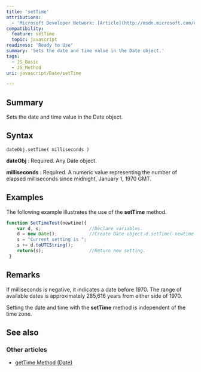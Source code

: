 ```yaml
---
title: 'setTime'
attributions:
  - 'Microsoft Developer Network: [Article](http://msdn.microsoft.com/en-us/library/ie/767045xx(v=vs.94).aspx)'
compatibility:
  feature: setTime
  topic: javascript
readiness: 'Ready to Use'
summary: 'Sets the date and time value in the Date object.'
tags:
  - JS_Basic
  - JS_Method
uri: javascript/Date/setTime

---
```

## Summary

Sets the date and time value in the Date object.

## Syntax

    dateObj.setTime( milliseconds )

**dateObj**
:   Required. Any Date object.

**milliseconds**
:   Required. A numeric value representing the number of elapsed milliseconds since midnight, January 1, 1970 GMT.

## Examples

The following example illustrates the use of the **setTime** method.

``` js
function SetTimeTest(newtime){
    var d, s;                  //Declare variables.
    d = new Date();            //Create Date object.d.setTime( newtime ) ;        //Set time.
    s = "Current setting is ";
    s += d.toUTCString();
    return(s);                 //Return new setting.
 }
```

## Remarks

If milliseconds is negative, it indicates a date before 1970. The range of available dates is approximately 285,616 years from either side of 1970.

Setting the date and time with the **setTime** method is independent of the time zone.

## See also

### Other articles

-   [getTime Method (Date)](/javascript/Date/getTime)

